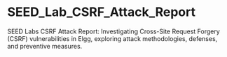 # SEED_Lab_CSRF_Attack_Report
SEED Labs CSRF Attack Report: Investigating Cross-Site Request Forgery (CSRF) vulnerabilities in Elgg, exploring attack methodologies, defenses, and preventive measures.
